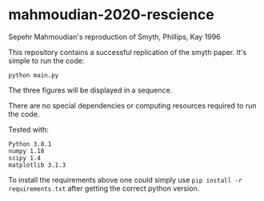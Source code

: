 # mahmoudian-2020-rescience
Sepehr Mahmoudian's reproduction of Smyth, Phillips, Kay 1996

This repository contains a successful replication of the smyth paper. It's simple to run the code:
```
python main.py
```

The three figures will be displayed in a sequence.

There are no special dependencies or computing resources required to run the code.

Tested with:
```
Python 3.8.1
numpy 1.18
scipy 1.4  
matplotlib 3.1.3
```
To install the requirements above one could simply use ```pip install -r requirements.txt``` after getting the correct python version.
